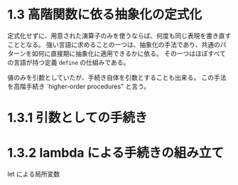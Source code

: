 
# 1.3 高階関数に依る抽象化の定式化
定式化せずに、用意された演算子のみを使うならば、何度も同じ表現を書き直すこととなる。
強い言語に求めることの一つは、抽象化の手法であり、共通のパターンを如何に直接期に抽象化に適用できるかに依る。
その一つはほぼすべての言語が持つ定義 `define` の仕組みである。

値のみを引数としていたが、手続き自体を引数とすることも出来る。
この手法を高階手続き `higher-order procedures" と言う。


# 1.3.1 引数としての手続き


# 1.3.2 lambda による手続きの組み立て
 let による局所変数
 
